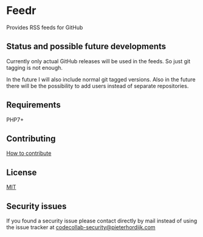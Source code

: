 Feedr
=====

Provides RSS feeds for GitHub

Status and possible future developments
---------------------------------------

Currently only actual GitHub releases will be used in the feeds. So just git tagging is not enough.

In the future I will also include normal git tagged versions.
Also in the future there will be the possibility to add users instead of separate repositories.

## Requirements

PHP7+

## Contributing

[How to contribute][contributing]

## License

[MIT][mit]

## Security issues

If you found a security issue please contact directly by mail instead of using the issue tracker at codecollab-security@pieterhordijk.com

[contributing]: https://github.com/CodeCollab/Encryption/blob/master/CONTRIBUTING.md
[mit]: http://spdx.org/licenses/MIT

